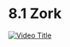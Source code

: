 # 8.1 Zork

[![Video Title]([https://img.youtube.com/vi/VIDEO_ID/0.jpg)]([https://www.youtube.com/watch?v=9B3pjzYM2cs)
